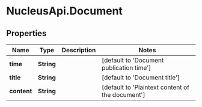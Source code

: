 # NucleusApi.Document

## Properties
Name | Type | Description | Notes
------------ | ------------- | ------------- | -------------
**time** | **String** |  | [default to &#39;Document publication time&#39;]
**title** | **String** |  | [default to &#39;Document title&#39;]
**content** | **String** |  | [default to &#39;Plaintext content of the document&#39;]


